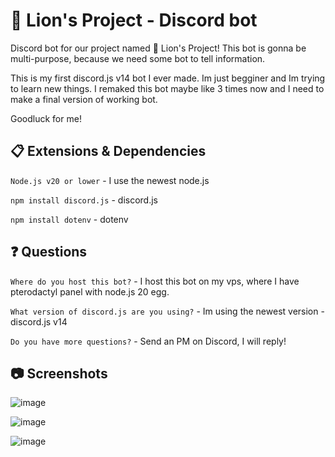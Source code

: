 # 🦁 Lion's Project - Discord bot

Discord bot for our project named 🦁 Lion's Project! This bot is gonna be multi-purpose, because we need some bot to tell information.

This is my first discord.js v14 bot I ever made. Im just begginer and Im trying to learn new things. I remaked this bot maybe like 3 times now and I need to make a final version of working bot. 

Goodluck for me!

## 📋 Extensions & Dependencies

`Node.js v20 or lower` - I use the newest node.js

`npm install discord.js` - discord.js

`npm install dotenv` - dotenv

## ❓ Questions

`Where do you host this bot?` - I host this bot on my vps, where I have pterodactyl panel with node.js 20 egg.

`What version of discord.js are you using?` - Im using the newest version - discord.js v14

`Do you have more questions?` - Send an PM on Discord, I will reply!

## 📷 Screenshots

![image](https://github.com/L0stedMrlion/lionsproject-dsbot/assets/87368344/4e7f157c-5948-44c3-b44b-507c3fd1101b) 

![image](https://github.com/L0stedMrlion/lionsproject-dsbot/assets/87368344/edf82bd8-b929-4607-b593-6c0e69774ece) 

![image](https://github.com/L0stedMrlion/lionsproject-dsbot/assets/87368344/2a085b9e-045f-4452-8b4d-50c0ef03b0c8)